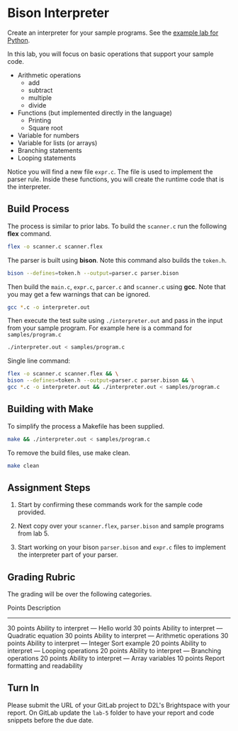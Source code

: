 # Bison Interpreter

Create an interpreter for your sample programs.
See the [example lab for Python](https://gitlab.cs.wallawalla.edu/cptr354/language-interpreter-lab-python).

In this lab, you will focus on basic operations that support your sample code.

* Arithmetic operations
  * add
  * subtract
  * multiple
  * divide
* Functions (but implemented directly in the language)
  * Printing
  * Square root
* Variable for numbers
* Variable for lists (or arrays)
* Branching statements
* Looping statements

Notice you will find a new file `expr.c`.
The file is used to implement the parser rule.
Inside these functions, you will create the runtime code that is the interpreter.


## Build Process

The process is similar to prior labs.
To build the `scanner.c` run the following **flex** command.

```sh
flex -o scanner.c scanner.flex
```

The parser is built using **bison**.
Note this command also builds the `token.h`.

```sh
bison --defines=token.h --output=parser.c parser.bison
```

Then build the `main.c`, `expr.c`, `parcer.c` and `scanner.c` using **gcc**.
Note that you may get a few warnings that can be ignored.

```sh
gcc *.c -o interpreter.out
```

Then execute the test suite using `./interpreter.out` and pass in the input from your sample program.
For example here is a command for `samples/program.c`

```sh
./interpreter.out < samples/program.c
```

Single line command:

```sh
flex -o scanner.c scanner.flex && \
bison --defines=token.h --output=parser.c parser.bison && \
gcc *.c -o interpreter.out && ./interpreter.out < samples/program.c
```

## Building with Make

To simplify the process a Makefile has been supplied.

```sh
make && ./interpreter.out < samples/program.c
```

To remove the build files, use make clean.

```sh
make clean
```


## Assignment Steps

1. Start by confirming these commands work for the sample code provided. 

1. Next copy over your `scanner.flex`,  `parser.bison` and sample programs from lab 5.

1. Start working on your bison `parser.bison` and `expr.c` files to implement the interpreter part of your parser.


## Grading Rubric

The grading will be over the following categories.

Points      Description
----------- ------------------------------------
30 points   Ability to interpret — Hello world
30 points   Ability to interpret — Quadratic equation
30 points   Ability to interpret — Arithmetic operations
30 points   Ability to interpret — Integer Sort example
20 points   Ability to interpret — Looping operations
20 points   Ability to interpret — Branching operations
20 points   Ability to interpret — Array variables
10 points   Report formatting and readability


## Turn In

Please submit the URL of your GitLab project to D2L's Brightspace with your report.
On GitLab update the `lab-5` folder to have your report and code snippets before the due date.

